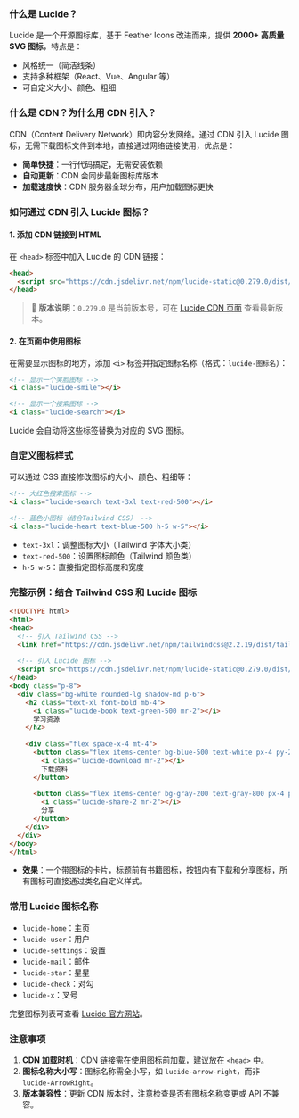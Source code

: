 ### **什么是 Lucide？**  

Lucide 是一个开源图标库，基于 Feather Icons 改进而来，提供 **2000+ 高质量 SVG 图标**，特点是：  

- 风格统一（简洁线条）  
- 支持多种框架（React、Vue、Angular 等）  
- 可自定义大小、颜色、粗细  

### **什么是 CDN？为什么用 CDN 引入？**  

CDN（Content Delivery Network）即内容分发网络。通过 CDN 引入 Lucide 图标，无需下载图标文件到本地，直接通过网络链接使用，优点是：  

- **简单快捷**：一行代码搞定，无需安装依赖  
- **自动更新**：CDN 会同步最新图标库版本  
- **加载速度快**：CDN 服务器全球分布，用户加载图标更快  

### **如何通过 CDN 引入 Lucide 图标？**  

#### 1. **添加 CDN 链接到 HTML**  

在 `<head>` 标签中加入 Lucide 的 CDN 链接：  

```html
<head>
  <script src="https://cdn.jsdelivr.net/npm/lucide-static@0.279.0/dist/lucide.min.js"></script>
</head>
```  

> 📌 **版本说明**：`0.279.0` 是当前版本号，可在 [Lucide CDN 页面](https://www.jsdelivr.com/package/npm/lucide-static) 查看最新版本。

#### 2. **在页面中使用图标**  

在需要显示图标的地方，添加 `<i>` 标签并指定图标名称（格式：`lucide-图标名`）：  

```html
<!-- 显示一个笑脸图标 -->
<i class="lucide-smile"></i>

<!-- 显示一个搜索图标 -->
<i class="lucide-search"></i>
```  

Lucide 会自动将这些标签替换为对应的 SVG 图标。

### **自定义图标样式**  

可以通过 CSS 直接修改图标的大小、颜色、粗细等：  

```html
<!-- 大红色搜索图标 -->
<i class="lucide-search text-3xl text-red-500"></i>

<!-- 蓝色小图标（结合Tailwind CSS） -->
<i class="lucide-heart text-blue-500 h-5 w-5"></i>
```  

- `text-3xl`：调整图标大小（Tailwind 字体大小类）  
- `text-red-500`：设置图标颜色（Tailwind 颜色类）  
- `h-5 w-5`：直接指定图标高度和宽度  

### **完整示例：结合 Tailwind CSS 和 Lucide 图标**  

```html
<!DOCTYPE html>
<html>
<head>
  <!-- 引入 Tailwind CSS -->
  <link href="https://cdn.jsdelivr.net/npm/tailwindcss@2.2.19/dist/tailwind.min.css" rel="stylesheet">
  
  <!-- 引入 Lucide 图标 -->
  <script src="https://cdn.jsdelivr.net/npm/lucide-static@0.279.0/dist/lucide.min.js"></script>
</head>
<body class="p-8">
  <div class="bg-white rounded-lg shadow-md p-6">
    <h2 class="text-xl font-bold mb-4">
      <i class="lucide-book text-green-500 mr-2"></i>
      学习资源
    </h2>
    
    <div class="flex space-x-4 mt-4">
      <button class="flex items-center bg-blue-500 text-white px-4 py-2 rounded-md">
        <i class="lucide-download mr-2"></i>
        下载资料
      </button>
      
      <button class="flex items-center bg-gray-200 text-gray-800 px-4 py-2 rounded-md">
        <i class="lucide-share-2 mr-2"></i>
        分享
      </button>
    </div>
  </div>
</body>
</html>
```  

- **效果**：一个带图标的卡片，标题前有书籍图标，按钮内有下载和分享图标，所有图标可直接通过类名自定义样式。

### **常用 Lucide 图标名称**  

- `lucide-home`：主页  
- `lucide-user`：用户  
- `lucide-settings`：设置  
- `lucide-mail`：邮件  
- `lucide-star`：星星  
- `lucide-check`：对勾  
- `lucide-x`：叉号  

完整图标列表可查看 [Lucide 官方网站](https://lucide.dev/)。

### **注意事项**  

1. **CDN 加载时机**：CDN 链接需在使用图标前加载，建议放在 `<head>` 中。  
2. **图标名称大小写**：图标名称需全小写，如 `lucide-arrow-right`，而非 `lucide-ArrowRight`。  
3. **版本兼容性**：更新 CDN 版本时，注意检查是否有图标名称变更或 API 不兼容。
